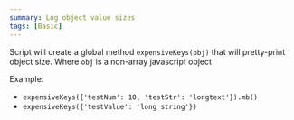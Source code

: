 ```yaml
---
summary: Log object value sizes
tags: [Basic]
---
```


Script will create a global method `expensiveKeys(obj)` that will pretty-print object size. Where `obj` is a non-array javascript object

Example:
- `expensiveKeys({'testNum': 10, 'testStr': 'longtext'}).mb()`
- `expensiveKeys({'testValue': 'long string'})`
